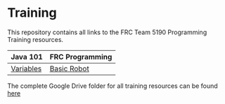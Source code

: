 # Training
This repository contains all links to the FRC Team 5190 Programming Training resources.

Java 101    | FRC Programming
------------|----------------
[Variables](https://drive.google.com/file/d/1NtKOmOBkyREgWU5UOGqX2s4kXr_GxVzd/view?usp=sharing) | [Basic Robot](https://drive.google.com/file/d/1apG1lrCPtRvAkbNKyBClzNfjb2JUU1H7/view?usp=sharing)

The complete Google Drive folder for all training resources can be found [here](https://drive.google.com/drive/folders/1LuSwf1PRrU6uXvdZcEabqI1LIIo6Faiu?usp=sharing)
